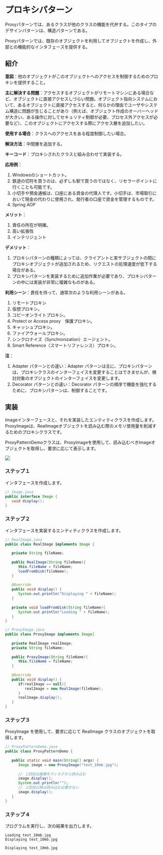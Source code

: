 # プロキシパターン

Proxyパターンでは、あるクラスが他のクラスの機能を代弁する。このタイプのデザインパターンは、構造パターンである。

Proxyパターンでは、既存のオブジェクトを利用してオブジェクトを作成し、外部との機能的なインタフェースを提供する。

## 紹介

**意図**：他のオブジェクトがこのオブジェクトへのアクセスを制御するためのプロキシを提供すること。

**主に解決する問題**：アクセスするオブジェクトがリモートマシンにある場合など、オブジェクトに直接アクセスしづらい問題。オブジェクト指向システムにおいて、あるオブジェクトに直接アクセスすると、何らかの理由でユーザやシステム構造に問題が生じることがあり（例えば、オブジェクト作成のオーバーヘッドが大きい、ある操作に対してセキュリティ制御が必要、プロセス外アクセスが必要など）、このオブジェクトにアクセスする際にアクセス層を追加したい。

**使用する場合**：クラスへのアクセスをある程度制御したい場合。

**解決方法**：中間層を追加する。

**キーコード**：プロキシされたクラスと組み合わせて実装する。

**応用例**：

1. Windowsのショートカット。
2. 鉄道の切符を買うのは、必ずしも駅で買うのではなく、リセラーポイントに行くことも可能です。 
3. 小切手や預金通帳は、口座にある資金の代理人です。小切手は、市場取引において現金の代わりに使用され、発行者の口座で資金を管理するものです。 
4. Spring AOP

**メリット**：

1. 責任の所在が明確。
2. 高い拡張性 
3. インテリジェント

**デメリット**：

1. プロキシパターンの種類によっては、クライアントと実サブジェクトの間にプロキシオブジェクトが追加されるため、リクエストの処理速度が低下する場合がある。 
2. プロキシパターンを実装するために追加作業が必要であり、プロキシパターンの中には実装が非常に複雑なものがある。

**利用シーン**：責任を持って、通常次のような利用シーンがある。

1. リモートプロキシ
2. 仮想プロキシ。 
3. コピーオンライトプロキシ。 
4. Protect or Access proxy　保護プロキシ。 
5. キャッシュプロキシ。 
6. ファイアウォールプロキシ。 
7. シンクロナイズ（Synchronization）エージェント。 
8. Smart Reference（スマートリファレンス）プロキシ。

**注**：

1. Adapter パターンとの違い：Adapter パターンは主に、プロキシパターンは、プロキシクラスのインターフェイスを変更することはできませんが、検討対象のオブジェクトのインターフェイスを変更します。 
2. Decorator パターンとの違い：Decorator パターンの順序で機能を強化するために、プロキシパターンは、制御することです。

## 実装

Imageインターフェースと、それを実装したエンティティクラスを作成します。ProxyImageは、RealImageオブジェクトを読み込む際のメモリ使用量を削減するためのプロキシクラスです。

ProxyPatternDemoクラスは、ProxyImageを使用して、読み込むべきImageオブジェクトを取得し、要求に応じて表示します。

![](D:\Users\Iehana\Documents\Books\runoob-jp\design-pattern\img\20211025-proxy.svg)

### ステップ１

インタフェースを作成します。

```java
// Image.java
public interface Image {
   void display();
}
```

### ステップ２

インタフェースを実装するエンティティクラスを作成します。

```java
// RealImage.java
public class RealImage implements Image {
 
   private String fileName;
 
   public RealImage(String fileName){
      this.fileName = fileName;
      loadFromDisk(fileName);
   }
 
   @Override
   public void display() {
      System.out.println("Displaying " + fileName);
   }
 
   private void loadFromDisk(String fileName){
      System.out.println("Loading " + fileName);
   }
}
```

```java
// ProxyImage.java
public class ProxyImage implements Image{
 
   private RealImage realImage;
   private String fileName;
 
   public ProxyImage(String fileName){
      this.fileName = fileName;
   }
 
   @Override
   public void display() {
      if(realImage == null){
         realImage = new RealImage(fileName);
      }
      realImage.display();
   }
}
```

### ステップ３

ProxyImage を使用して、要求に応じて RealImage クラスのオブジェクトを取得します。

```java
// ProxyPatternDemo.java
public class ProxyPatternDemo {
   
   public static void main(String[] args) {
      Image image = new ProxyImage("test_10mb.jpg");
 
      // １回目は画像をディスクから読み込む
      image.display(); 
      System.out.println("");
      // ２回目以降は読み込む必要がない
      image.display();  
   }
}
```

### ステップ４

プログラムを実行し、次の結果を出力します。

```
Loading test_10mb.jpg
Displaying test_10mb.jpg

Displaying test_10mb.jpg
```

